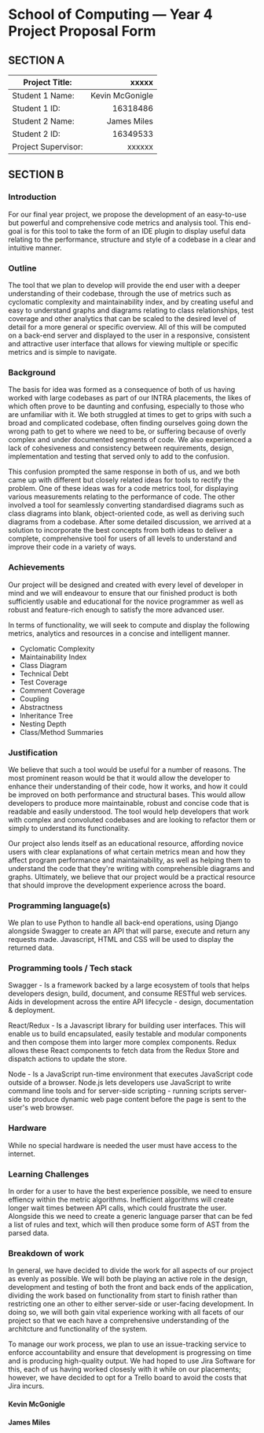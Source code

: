 # School of Computing &mdash; Year 4 Project Proposal Form

## SECTION A
|Project Title:       | xxxxx             |
|---------------------|------------------:|
|Student 1 Name:      | Kevin McGonigle   |
|Student 1 ID:        | 16318486          |
|Student 2 Name:      | James Miles       |
|Student 2 ID:        | 16349533          |
|Project Supervisor:  | xxxxxx            |

## SECTION B

### Introduction
For our final year project, we propose the development of an easy-to-use but powerful and comprehensive code metrics and analysis tool. This end-goal is for this tool to take the form of an IDE plugin to display useful data relating to the performance, structure and style of a codebase in a clear and intuitive manner.

### Outline
The tool that we plan to develop will provide the end user with a deeper understanding of their codebase, through the use of metrics such as cyclomatic complexity and maintainability index, and by creating useful and easy to understand graphs and diagrams relating to class relationships, test coverage and other analytics that can be scaled to the desired level of detail for a more general or specific overview. All of this will be computed on a back-end server and displayed to the user in a responsive, consistent and attractive user interface that allows for viewing multiple or specific metrics and is simple to navigate.

### Background
The basis for idea was formed as a consequence of both of us having worked with large codebases as part of our INTRA placements, the likes of which often prove to be daunting and confusing, especially to those who are unfamiliar with it. We both struggled at times to get to grips with such a broad and complicated codebase, often finding ourselves going down the wrong path to get to where we need to be, or suffering because of overly complex and under documented segments of code. We also experienced a lack of cohesiveness and consistency between requirements, design, implementation and testing that served only to add to the confusion.

This confusion prompted the same response in both of us, and we both came up with different but closely related ideas for tools to rectify the problem. One of these ideas was for a code metrics tool, for displaying various measurements relating to the performance of code. The other involved a tool for seamlessly converting standardised diagrams such as class diagrams into blank, object-oriented code, as well as deriving such diagrams from a codebase. After some detailed discussion, we arrived at a solution to incorporate the best concepts from both ideas to deliver a complete, comprehensive tool for users of all levels to understand and improve their code in a variety of ways.

### Achievements
Our project will be designed and created with every level of developer in mind and we will endeavour to ensure that our finished product is both sufficiently usable and educational for the novice programmer as well as robust and feature-rich enough to satisfy the more advanced user.

In terms of functionality, we will seek to compute and display the following metrics, analytics and resources in a concise and intelligent manner.
- Cyclomatic Complexity
- Maintainability Index
- Class Diagram
- Technical Debt
- Test Coverage
- Comment Coverage
- Coupling
- Abstractness
- Inheritance Tree
- Nesting Depth
- Class/Method Summaries

### Justification
We believe that such a tool would be useful for a number of reasons. The most prominent reason would be that it would allow the developer to enhance their understanding of their code, how it works, and how it could be improved on both performance and structural bases. This would allow developers to produce more maintainable, robust and concise code that is readable and easily understood. The tool would help developers that work with complex and convoluted codebases and are looking to refactor them or simply to understand its functionality.

Our project also lends itself as an educational resource, affording novice users with clear explanations of what certain metrics mean and how they affect program performance and maintainability, as well as helping them to understand the code that they're writing with comprehensible diagrams and graphs. Ultimately, we believe that our project would be a practical resource that should improve the development experience across the board.

### Programming language(s)
We plan to use Python to handle all back-end operations, using Django alongside Swagger to create an API that will parse, execute and return any requests made. Javascript, HTML and CSS will be used to display the returned data. 

### Programming tools / Tech stack
Swagger - Is a framework backed by a large ecosystem of tools that helps developers design, build, document, and consume RESTful web services. Aids in development across the entire API lifecycle - design, documentation & deployment.

React/Redux - Is a Javascript library for building user interfaces. This will enable us to build encapsulated, easily testable and modular components and then compose them into larger more complex components. Redux allows these React components to fetch data from the Redux Store and dispatch actions to update the store.

Node - Is a JavaScript run-time environment that executes JavaScript code outside of a browser. Node.js lets developers use JavaScript to write command line tools and for server-side scripting - running scripts server-side to produce dynamic web page content before the page is sent to the user's web browser.

### Hardware
While no special hardware is needed the user must have access to the internet.

### Learning Challenges
In order for a user to have the best experience possible, we need to ensure effiency within the metric algorithms. Inefficient algorithms will create longer wait times between API calls, which could frustrate the user. Alongside this we need to create a generic language parser that can be fed a list of rules and text, which will then produce some form of AST from the parsed data.

### Breakdown of work
In general, we have decided to divide the work for all aspects of our project as evenly as possible. We will both be playing an active role in the design, development and testing of both the front and back ends of the application, dividing the work based on functionality from start to finish rather than restricting one an other to either server-side or user-facing development. In doing so, we will both gain vital experience working with all facets of our project so that we each have a comprehensive understanding of the architcture and functionality of the system.

To manage our work process, we plan to use an issue-tracking service to enforce accountability and ensure that development is progressing on time and is producing high-quality output. We had hoped to use Jira Software for this, each of us having worked closesly with it while on our placements; however, we have decided to opt for a Trello board to avoid the costs that Jira incurs.

#### Kevin McGonigle

#### James Miles

